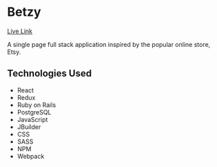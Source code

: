 # Betzy
[Live Link](https://betzy.herokuapp.com/)

A single page full stack application inspired by the popular online store, Etsy.

## Technologies Used

- React
- Redux
- Ruby on Rails
- PostgreSQL
- JavaScript
- JBuilder
- CSS
- SASS
- NPM
- Webpack
